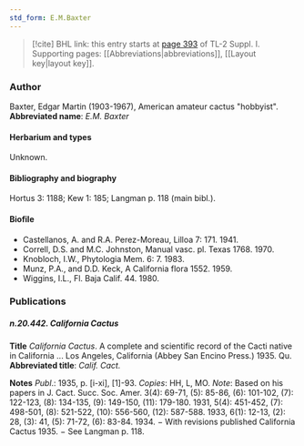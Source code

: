 ```yaml
---
std_form: E.M.Baxter
---
```


> [!cite] BHL link: this entry starts at [page 393](https://www.biodiversitylibrary.org/page/33265120) of TL-2 Suppl. I.
> Supporting pages: [[Abbreviations|abbreviations]], [[Layout key|layout key]].

### Author

Baxter, Edgar Martin (1903-1967), American amateur cactus "hobbyist". 
**Abbreviated name**: *E.M. Baxter*

#### Herbarium and types

Unknown.

#### Bibliography and biography

Hortus 3: 1188; Kew 1: 185; Langman p. 118 (main bibl.).

#### Biofile

- Castellanos, A. and R.A. Perez-Moreau, Lilloa 7: 171. 1941.
- Correll, D.S. and M.C. Johnston, Manual vasc. pl. Texas 1768. 1970.
- Knobloch, I.W., Phytologia Mem. 6: 7. 1983.
- Munz, P.A., and D.D. Keck, A California flora 1552. 1959.
- Wiggins, I.L., Fl. Baja Calif. 44. 1980.

### Publications

##### n.20.442. California Cactus

**Title**
*California Cactus*. A complete and scientific record of the Cacti native in California ... Los Angeles, California (Abbey San Encino Press.) 1935. Qu.
**Abbreviated title**: *Calif. Cact.*

**Notes**
*Publ*.: 1935, p. \[i-xi\], \[1\]-93. *Copies*: HH, L, MO.
*Note*: Based on his papers in J. Cact. Succ. Soc. Amer. 3(4): 69-71, (5): 85-86, (6): 101-102, (7): 122-123, (8): 134-135, (9): 149-150, (11): 179-180. 1931, 5(4): 451-452, (7): 498-501, (8): 521-522, (10): 556-560, (12): 587-588. 1933, 6(1): 12-13, (2): 28, (3): 41, (5): 71-72, (6): 83-84. 1934. − With revisions published California Cactus 1935. − See Langman p. 118.

